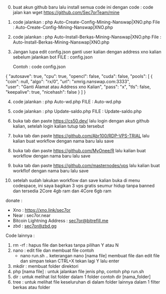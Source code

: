 0. buat akun github baru lalu install semua code ini dengan code :
   code jalan kan wget https://github.com/Sec7orTeam/mine
   
1. code jalankan : php Auto-Create-Config-Mining-Nanswap|XNO.php
   File : Auto-Create-Config-Mining-Nanswap|XNO.php

2. code jalankan : php Auto-Install-Berkas-Mining-Nanswap|XNO.php
   File : Auto-Install-Berkas-Mining-Nanswap|XNO.php

3. Jangan lupa edit config.json ganti user kalian dengan address xno kalian sebelum jalankan bot
   FILE : config.json

   Contoh : code config.json

{
    "autosave": true,
    "cpu": true,
    "opencl": false,
    "cuda": false,
    "pools": [
        {
            "coin": null,
            "algo": "rx/0",
            "url": "xmrig.nanswap.com:3333",                                                        
            "user": "Ganti Alamat atau Address xno Kalian",
            "pass": "x",
            "tls": false,
            "keepalive": true,
            "nicehash": false
        }
    ]
}

4. code jalankan : php Auto-wd.php
   FILE : Auto-wd.php

5. code jalankan : php Update-saldo.php
   FILE : Update-saldo.php

6. buka tab dan paste https://cs50.dev/ lalu login dengan akun github kalian, setelah login kalian tutup tab tersebut

7. buka tab dan paste https://github.com/Abr100/RDP-VPS-TRIAL lalu kalian buat workflow dengan nama baru lalu save

8. buka tab dan paste https://github.com/MyOnee/R lalu kalian buat workflow dengan nama baru lalu save

9. buka tab dan paste https://github.com/masternodes/vps lalu kalian buat workflof dengan nama baru lalu save

10. setelah sudah lakukan workflow dan save kalian buka di menu codespace, ini saya bagikan 3 vps gratis seumur hidup tanpa banned dan tersedia 2Core 4gb ram dan 4Core 6gb ram


donate :
- Xno                       : https://xno.link/sec7or
- Near                      : sec7or.near
- Bitcoin Lightning Address : sec7or@bitrefill.me
- zbd                       : sec7or@zbd.gg

Code lainnya :
1. rm -rf : hapus file dan berkas tanpa pilihan Y atau N
2. nano : edit file dan membuat file
   contoh
   - nano run.sh .. keterangan nano [nama file] membuat file dan edit file dan simpan tekan CTRL+X tekan lagi Y lalu enter
3. mkdir : membuat folder direktori
4. php [nama file] : untuk jalankan file jenis php, contoh php run.sh
5. dir : untuk melihat list folder dalam 1 folder contoh dir [nama_folder]
6. tree : untuk melihat file keseluruhan di dalam folder lainnya dalam 1 filter berkas atau folder
